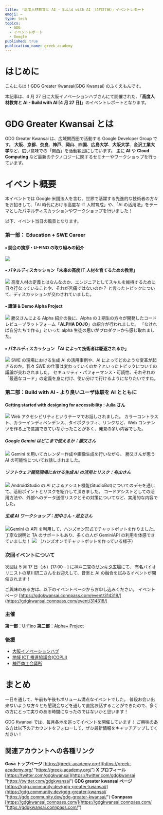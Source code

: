 ```yaml
---
title: 「高度人材教育と AI - Build with AI （4月27日）」イベントレポート
emoji: ✏️
type: tech
topics:
  - GDG
  - イベントレポート
  - Google
published: true
publication_name: greek_academy
---
```


# はじめに

こんにちは！GDG Greater Kwansai(GDG Kwansai) のふくえもんです。

本記事は、4 月 27 日に大阪イノベーションハブさんにて開催された、「**高度人材教育と AI - Build with AI [4 月 27 日]**」のイベントレポートとなります。

# **GDG Greater Kwansai とは**

GDG Greater Kwansai は、広域関西圏で活動する Google Developer Group です。 **大阪**、**京都**、**奈良**、**神戸**、**岡山**、**四国**、**広島大学**、**大阪大学**、**金沢工業大学**など、広い意味での「関西」を活動範囲にしています。 主に **AI** や **Cloud Computing** など最新のテクノロジーに関するセミナーやワークショップを行っています。

# イベント概要

本イベントでは Google 米国法人を含む、世界で活躍する先進的な技術者の方々をお招きして、「AI 時代における高度な IT 人材育成」や、「AI の活用法」をテーマとしたパネルディスカッションやワークショップを行いました！

以下、イベント当日の風景となります。

### 第一部： Education + SWE Career

#### ▪️ 開会の挨拶・**U-FINO の取り組みの紹介**

![](/images/20240429224349.png)

#### ▪️ パネルディスカッション「**未来の高度 IT 人材を育てるための教育**」

![](/images/20240429224503.png)
高度人材の定義とはなんなのか、エンジニアとしてスキルを維持するために日々行なっていることや、それが苦痛ではないのか？
と言ったトピックについて、ディスカッションが交わされていました。

#### ▪️ 講演 & Demo Alpha Project

![](/images/20240429224602.png)
勝又さんによる Alpha 紹介の後に、Alpha の１期生の方々が開発したコードレビュープラットフォーム「**ALPHA DOJO**」の紹介が行われました。
「なければ自分たちで作る」といった alpha 生徒の思いがプロダクトから感じ取れました。

#### ▪️ パネルディスカッション **「AI によって技術者は駆逐されるか」**

![](/images/20240430001546.png)
SWE の現場における生成 AI の活用事例や、AI によってどのような変革が起きるのか。我々 SWE の仕事は変わっていくのか？といったトピックについての議論が交わされました。
セキュリティ・パフォーマンス・可読性、それぞれの「最適なコード」の定義を身に付け、使い分けて行けるようになりたいですね。

### 第二部：Build with AI - より良いユーザ体験を AI とともに

#### **Getting started with designing for accessibility** : Julia さん

![](/images/20240430002034.png)
Web アクセシビリティというテーマでお話しされました。
カラーコントラスト、カラーインディペンデンス、タイポグラフィ、リンクなど、Web コンテンツを作る上で意識できていなかったことが多く、発見の多い内容でした。

##### **Google Gemini はどこまで使えるか**：勝又さん

![](/images/20240429224810.png)
Gemini を用いてカレンダー作成や画像生成を行いながら、
勝又さんが思う AI の可能性についてお話しされました。

##### **ソフトウェア開発現場における生成 AI の活用とリスク**：有山さん

![](/images/20240430002154.png)
AndroidStudio の AI によるアシスト機能(StudioBot)についてのデモを通して、活用ポイントとリスクを紹介して頂きました。
コードアシストとしての活用方法や、外部へのデータ送信リスクとその対策についてなど、実用的な内容でした。

##### 生成 AI ワークショップ：田中さん・足立さん

![](/images/20240430002532.png)Gemini の API を利用して、ハンズオン形式でチャットボットを作りました。
丁寧な説明と TA のサポートもあり、多くの人が GeminiAPI の利用を体感できていました！
![](/images/20240430002601.png)
（ハンズオンでチャットボットを作っている様子）

### 次回イベントについて

次回は 5 月 17 日（木）[17:00 - ] に神戸三宮の[サンキタ広場](https://www.kobe-sankita.jp/)にて、
有名バイオリニストの草川研二さんをお迎えして、音楽と AI の融合を試みるイベントが開催されます！

ご興味のある方は、以下のイベントページからお申し込みください。
イベントページ
[https://gdgkwansai.connpass.com/event/314318/](https://gdgkwansai.connpass.com/event/314318/)

### 主催

**第一部**：[U-Fino](https://u-fino.com/)
**第二部**：[Alpha+ Project](https://greek-academy.org/)

### 後援

- [大阪イノベーションハブ](https://www.innovation-osaka.jp/ja/)
- [地域 ICT 推進協議会(COPLI)](https://www.copli.jp/)
- [神戸商工会議所](https://www.kobe-cci.or.jp/)

# まとめ

一日を通して、午前も午後もボリューム満点なイベントでした。
普段お会い出来ないような方々とも懇親会などを通して直接お話することができたので、多くの方にとって実りのある時間になったのではないかと思います！

GDG Kwansai では、毎月各地を巡ってイベントを開催しています！
ご興味のある方は以下のアカウントをフォローして、ぜひ最新情報をキャッチアップしてください！

## 関連アカウントへの各種リンク

**Gasa トップページ** [https://greek-academy.org/](https://greek-academy.org/ "https://greek-academy.org/")
**X プロフィール** [https://twitter.com/gdgkwansai](https://twitter.com/gdgkwansai "https://twitter.com/gdgkwansai")
**GDG greater kwansai ページ** [https://gdg.community.dev/gdg-greater-kwansai/](https://gdg.community.dev/gdg-greater-kwansai/ "https://gdg.community.dev/gdg-greater-kwansai/")
**Connpass** [https://gdgkwansai.connpass.com/](https://gdgkwansai.connpass.com/ "https://gdgkwansai.connpass.com/")
